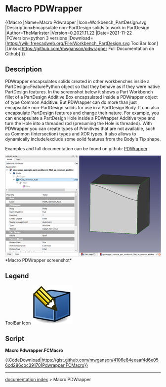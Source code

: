 # Macro PDWrapper
{{Macro
|Name=Macro Pdwrapper
|Icon=Workbench_PartDesign.svg
|Description=Encapsulate non-PartDesign solids to work in PartDesign
|Author=TheMarkster
|Version=0.2021.11.22
|Date=2021-11-22
|FCVersion=python 3 versions
|Download=[https://wiki.freecadweb.org/File:Workbench_PartDesign.svg ToolBar Icon]
|Links=[https://github.com/mwganson/pdwrapper Full Documentation on Github]
}}

## Description

PDWrapper encapsulates solids created in other workbenches inside a PartDesign::FeaturePython object so that they behave as if they were native PartDesign features. In the screenshot below it shows a Part Workbench fillet of a PartDesign Additive Box encapsulated inside a PDWrapper object of type Common Additive. But PDWrapper can do more than just encapsulate non-PartDesign solids for use in a PartDesign Body. It can also encapsulate PartDesign features and change their nature. For example, you can encapsulate a PartDesign Hole inside a PDWrapper Additive type and turn the Hole into a threaded rod (presuming the Hole is threaded). With PDWrapper you can create types of Primitives that are not available, such as Common (Intersection) types and XOR types. It also allows to dynamically include/exclude some solid features from the Body\'s Tip shape.

Examples and full documentation can be found on github: [PDWrapper](https://github.com/mwganson/pdwrapper).

 <img alt="" src=images/Pdwrapper_scr.png  style="width:600px;">  
*Macro PDWrapper screenshot‎*

## Legend

 

ToolBar Icon  ![](images/Workbench_PartDesign.svg ) 

## Script

 **Macro Pdwrapper.FCMacro**


{{CodeDownload|https://gist.github.com/mwganson/4106e84eeaaf4d6e056cd286cbc39170|Pdwrapper.FCMacro}}

---
[documentation index](../README.md) > Macro PDWrapper
